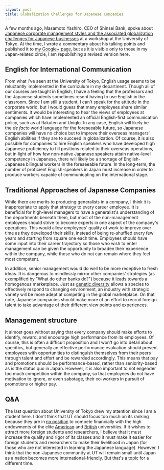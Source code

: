 ```yaml
---
layout: post
title: Globalization Challenges for Japanese Companies
---
```


A few months ago, Masamoto Yashiro, CEO of Shinsei Bank, spoke about
[Japanese corporate management styles and the associated globalization
challenges for Japanese
businesses](http://www.fasol.com/2013/10/19/masamoto-yashiro/) at a
workshop at the University of Tokyo. At the time, I wrote a commentary
about his talking points and published it to [my Google+
page](https://plus.google.com/+MitchellAtlas), but as it is visible only
to those in my Japan-related circle, I am republishing a revised version
here.

<!--more-->

English for International Communication
---------------------------------------

From what I've seen at the University of Tokyo, English usage seems to
be reluctantly implemented in the curriculum in my department. Though
all of our courses are taught in English, I have a feeling that the
professors and the Japanese students sometimes resent having to use
English in the classroom. Since I am still a student, I can't speak for
the attitude in the corporate world, but I would guess that many
employees share similar sentiments. It would be interesting to hear the
views of employees at companies which have implemented an official
English-first communication policy, such as at Rakuten and Uniqlo. In
any case, English will likely be the *de facto* world language for the
foreseeable future, so Japanese companies will have no choice but to
improve their overseas managers' English abilities if they are to
succeed in globalization. Of course, it is also possible for companies
to hire English speakers who have developed high Japanese proficiency to
fill positions related to their overseas operations, but in light of how
few non-native Japanese speakers attain native-level competency in
Japanese, there will likely be a shortage of English-Japanese bilingual
workers in the foreseeable future. In the long-term, the number of
proficient English-speakers in Japan must increase in order to produce
workers capable of communicating on the international stage.

Traditional Approaches of Japanese Companies
--------------------------------------------

While there are merits to producing generalists in a company, I think it
is inappropriate to apply that strategy to every career employee. It is
beneficial for high-level managers to have a generalist's understanding
of the departments beneath them, but most of the non-management
employees should strive to become experts in one aspect of the company's
operations. This would allow employees' quality of work to improve over
time as they developed their skills, instead of being re-shuffled every
few years and starting from square one each time. Employees should have
some input into their career trajectory so those who wish to enter
management can be given the opportunity to broaden their experience
within the company, while those who do not can remain where they feel
most competent.

In addition, senior management would do well to be more receptive to
fresh ideas. It is dangerous to mindlessly mirror other companies'
strategies (as exemplified by "What do other banks do?") because it
leads towards a homogenous marketplace. Just as [genetic
diversity](https://en.wikipedia.org/wiki/Genetic_diversity) allows a
species to effectively respond to changing environment, an industry with
strategic variety will be more adept at competing in the global
marketplace. On that note, Japanese companies should make more of an
effort to recruit foreign talent to take advantage of their different
view points and experiences.

Management structure
--------------------

It almost goes without saying that every company should make efforts to
identify, reward, and encourage high performance from its employees. Of
course, this is often a difficult proposition and I won't go into detail
about specifics, but generally an effective performance evaluation
should present employees with opportunities to distinguish themselves
from their peers through talent and effort and be rewarded accordingly.
This means that pay and promotions should be performance-based, rather
than seniority-based as is the status quo in Japan. However, it is also
important to not engender too much competition within the company, so
that employees do not have motivation to ignore, or even sabotage, their
co-workers in pursuit of promotions or higher pay.

Q&A
---

The last question about University of Tokyo drew my attention since I am
a student here. I don't think that UT should focus too much on its
ranking because they are in [no
position](http://www.u-tokyo.ac.jp/en/about/data/finances.html) to
compete financially with the high endowments of the elite
[American](https://en.wikipedia.org/wiki/List_of_colleges_and_universities_in_the_United_States_by_endowment) and
[British](https://en.wikipedia.org/wiki/List_of_UK_universities_by_endowment)
universities. If it wishes to attract more foreign students and
researchers, I believe that it must increase the quality and rigor of
its classes and it must make it easier for foreign students and
researchers to make their livelihood in Japan (for those who are not
interested in learning the Japanese language). However, I think that the
non-Japanese community at UT will remain small until Japan as a nation
becomes more international-friendly. But that's a topic for a different
time.
